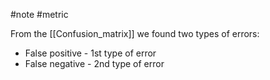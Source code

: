 #note #metric 

From the [[Confusion_matrix]] we found two types of errors:
- False positive - 1st type of error
- False negative - 2nd type of error
